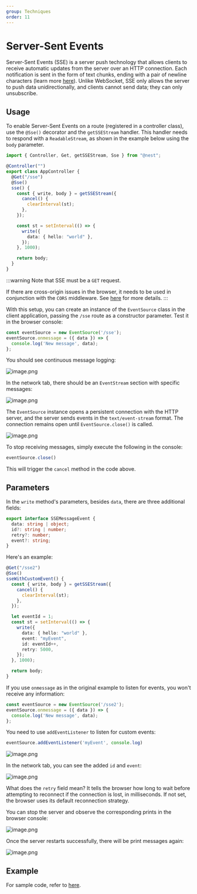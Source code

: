 ```yaml
---
group: Techniques
order: 11
---
```


# Server-Sent Events

Server-Sent Events (SSE) is a server push technology that allows clients to receive automatic updates from the server over an HTTP connection. Each notification is sent in the form of text chunks, ending with a pair of newline characters (learn more [here](https://developer.mozilla.org/en-US/docs/Web/API/Server-sent_events)). Unlike WebSocket, SSE only allows the server to push data unidirectionally, and clients cannot send data; they can only unsubscribe.

## Usage

To enable Server-Sent Events on a route (registered in a controller class), use the `@Sse()` decorator and the `getSSEStream` handler. This handler needs to respond with a `ReadableStream`, as shown in the example below using the `body` parameter.

```typescript
import { Controller, Get, getSSEStream, Sse } from "@nest";

@Controller("")
export class AppController {
  @Get("/sse")
  @Sse()
  sse() {
    const { write, body } = getSSEStream({
      cancel() {
        clearInterval(st);
      },
    });

    const st = setInterval(() => {
      write({
        data: { hello: "world" },
      });
    }, 1000);

    return body;
  }
}
```

:::warning
Note that SSE must be a `GET` request.

If there are cross-origin issues in the browser, it needs to be used in conjunction with the `CORS` middleware. See [here](./26_cors.en-US.md) for more details.
:::

With this setup, you can create an instance of the `EventSource` class in the client application, passing the `/sse` route as a constructor parameter. Test it in the browser console:

```javascript
const eventSource = new EventSource('/sse');
eventSource.onmessage = ({ data }) => {
  console.log('New message', data);
};
```

You should see continuous message logging:

![image.png](./images/sse1.png)

In the network tab, there should be an `EventStream` section with specific messages:

![image.png](./images/sse2.png)

The `EventSource` instance opens a persistent connection with the HTTP server, and the server sends events in the `text/event-stream` format. The connection remains open until `EventSource.close()` is called.

![image.png](./images/sse3.png)

To stop receiving messages, simply execute the following in the console:

```javascript
eventSource.close()
```

This will trigger the `cancel` method in the code above.

## Parameters

In the `write` method's parameters, besides `data`, there are three additional fields:

```typescript
export interface SSEMessageEvent {
  data: string | object;
  id?: string | number;
  retry?: number;
  event?: string;
}
```

Here's an example:

```typescript
@Get("/sse2")
@Sse()
sseWithCustomEvent() {
  const { write, body } = getSSEStream({
    cancel() {
      clearInterval(st);
    },
  });

  let eventId = 1;
  const st = setInterval(() => {
    write({
      data: { hello: "world" },
      event: "myEvent",
      id: eventId++,
      retry: 5000,
    });
  }, 1000);

  return body;
}
```

If you use `onmessage` as in the original example to listen for events, you won't receive any information:

```typescript
const eventSource = new EventSource('/sse2');
eventSource.onmessage = ({ data }) => {
  console.log('New message', data);
};
```

You need to use `addEventListener` to listen for custom events:

```typescript
eventSource.addEventListener('myEvent', console.log)
```

![image.png](./images/sse4.png)

In the network tab, you can see the added `id` and `event`:

![image.png](./images/sse5.png)

What does the `retry` field mean? It tells the browser how long to wait before attempting to reconnect if the connection is lost, in milliseconds. If not set, the browser uses its default reconnection strategy.

You can stop the server and observe the corresponding prints in the browser console:

![image.png](./images/sse6.png)

Once the server restarts successfully, there will be print messages again:

![image.png](./images/sse7.png)

## Example

For sample code, refer to [here](https://deno.land/x/deno_nest/example/sse/app.controller.ts?source).
